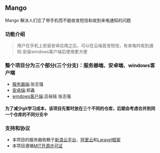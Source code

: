 ## Mango
Mango 解决人们忘了带手机而不能收发短信和收到来电通知的问题

### 功能介绍

> 用户在手机上安装安卓应用之后，可以在云端首发短信，有来电时收到通知.安装windows客户端后使用更方便

### 整个项目分为三个部分(三个分支)：服务器端、安卓端、windows客户端
* [服务器端](https://github.com/mangofire/mango-server):张志强
* [安卓端](https://github.com/mangofire/mango-android):郑鑫
* [windows客户端](https://github.com/mangofire/mango-windows-client):吕裕铭 张志强

#### 为了减少git学习成本，该项目先暂时放在三个不同的仓库，后期会考虑合并到同一个仓库的不同分支中

### 支持和协议
* 本项目的服务器依赖于[新浪云平台](http://sae.sina.com.cn/)、[阿里云](http://www.aliyun.com/)和[Laravel框架](https://github.com/laravel/laravel)
* 本项目遵循[MIT开源许可证](http://opensource.org/licenses/MIT)